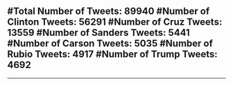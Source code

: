 #Total Number of Tweets: 89940 
#Number of Clinton Tweets: 56291
#Number of Cruz Tweets: 13559
#Number of Sanders Tweets: 5441
#Number of Carson Tweets: 5035
#Number of Rubio Tweets: 4917
#Number of Trump Tweets: 4692
---
---
